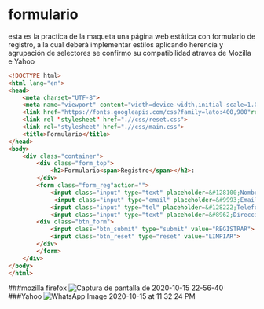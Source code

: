 # formulario
esta es la practica de la maqueta una página web estática con formulario de registro, a la cual deberá implementar estilos aplicando herencia y agrupación de selectores
se confirmo su compatibilidad atraves de Mozilla e Yahoo

``` html 
<!DOCTYPE html>
<html lang="en">
<head>
	<meta charset="UTF-8">
	<meta name="viewport" content="width=device-width,initial-scale=1.0">
	<link href="https://fonts.googleapis.com/css?family=lato:400,900"rel=stylesheet">
	<link rel "stylesheet" href=".//css/reset.css">
	<link rel="stylesheet" href=".//css/main.css">
	<title>Formulario</title>
</head>
<body>
	<div class="container">
		<div class="form_top">
			<h2>Formulario<span>Registro</span></h2>:
		</div>
		<form class="form_reg"action="">
			<input class="input" type="text" placeholder=&#128100;Nombre" required autofocus>
			 <input class="input" type="email" placeholder=&#9993;Email" required>
			<input class="input" type="tel" placeholder=&#128222;Telefono" required>
			<input class="input" type="text" placeholder=&#8962;Direccion" required>
		<div class="btn_form">
			<input class="btn_submit" type="submit" value="REGISTRAR">
			<input class="btn_reset" type="reset" value="LIMPIAR">
		</div>
		</form>
	</div>
</body>
</html>
```
###mozilla firefox
![Captura de pantalla de 2020-10-15 22-56-40](https://user-images.githubusercontent.com/72904875/96211670-90652680-0f3a-11eb-90c1-605b3b2e03a0.png)
###Yahoo
![WhatsApp Image 2020-10-15 at 11 32 24 PM](https://user-images.githubusercontent.com/72904875/96213614-15ead580-0f3f-11eb-9b78-897a039792c3.jpeg)
